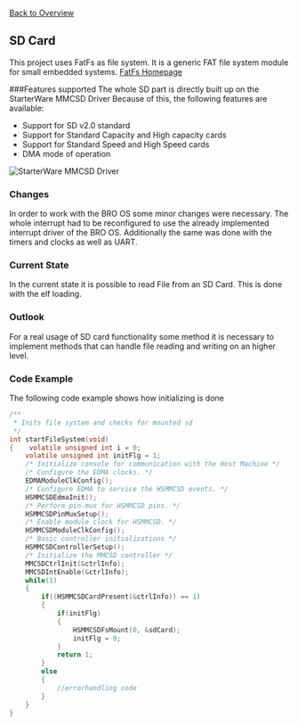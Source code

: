 [Back to Overview](https://github.com/BRO-FHV/docs/blob/master/README.md)
## <a name="SD Card"></a>SD Card

This project uses FatFs as file system. It is a generic FAT file system module for small embedded systems.
[FatFs Homepage](http://elm-chan.org/fsw/ff/00index_e.html)


###Features supported
The whole SD part is directly built up on the StarterWare MMCSD Driver
Because of this, the following features are available:

- Support for SD v2.0 standard
- Support for Standard Capacity and High capacity cards
- Support for Standard Speed and High Speed cards
- DMA mode of operation

![StarterWare MMCSD Driver](http://processors.wiki.ti.com/images/2/2c/MMCSDFrameWork.JPG "Source: http://processors.wiki.ti.com/index.php/StarterWare_MMCSD_Driver")

### Changes 
In order to work with the BRO OS some minor changes were necessary.
The whole interrupt had to be reconfigured to use the already implemented interrupt driver of the BRO OS.
Additionally the same was done with the timers and clocks as well as UART.

### Current State
In the current state it is possible to read File from an SD Card. This is done with the elf loading.

### Outlook
For a real usage of SD card functionality some method it is necessary to implement methods that can handle file reading and writing on an higher level. 


### Code Example
The following code example shows how initializing is done 
```c
/**
 * Inits file system and checks for mounted sd
 */
int startFileSystem(void)
{    volatile unsigned int i = 0;
    volatile unsigned int initFlg = 1;
    /* Initialize console for communication with the Host Machine */
    /* Configure the EDMA clocks. */
    EDMAModuleClkConfig();
    /* Configure EDMA to service the HSMMCSD events. */
    HSMMCSDEdmaInit();
    /* Perform pin-mux for HSMMCSD pins. */
    HSMMCSDPinMuxSetup();
    /* Enable module clock for HSMMCSD. */
    HSMMCSDModuleClkConfig();
    /* Basic controller initializations */
    HSMMCSDControllerSetup();
    /* Initialize the MMCSD controller */
    MMCSDCtrlInit(&ctrlInfo);
    MMCSDIntEnable(&ctrlInfo);
    while(1)
    {
        if((HSMMCSDCardPresent(&ctrlInfo)) == 1)
        {
            if(initFlg)
            {
                HSMMCSDFsMount(0, &sdCard);
                initFlg = 0;
            }
            return 1;
        }
		else
		{
			//errorhandling code
		}
    }
}
```



